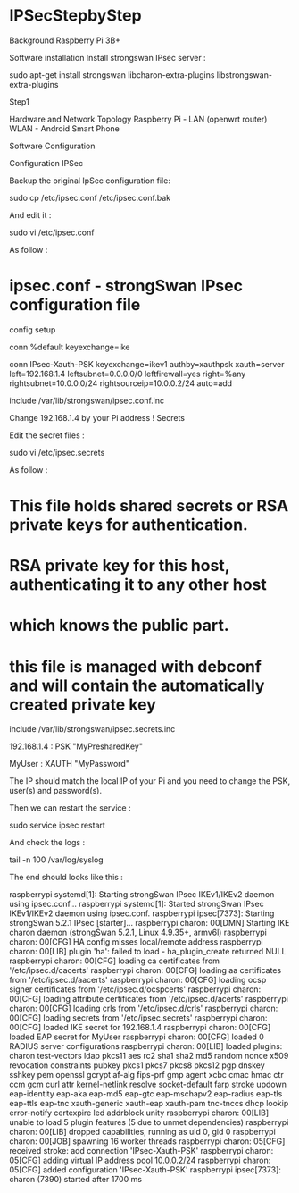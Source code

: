 # IPSecStepbyStep

Background
Raspberry Pi 3B+

Software installation
Install strongswan IPsec server : 

sudo apt-get install strongswan libcharon-extra-plugins libstrongswan-extra-plugins


Step1

Hardware and Network Topology
Raspberry Pi - LAN (openwrt router) WLAN - Android Smart Phone

Software Configuration

Configuration
IPSec

Backup the original IpSec configuration file:

sudo cp /etc/ipsec.conf /etc/ipsec.conf.bak

And edit it :

sudo vi /etc/ipsec.conf

As follow :

# ipsec.conf - strongSwan IPsec configuration file
config setup

conn %default
        keyexchange=ike

conn IPsec-Xauth-PSK
        keyexchange=ikev1
        authby=xauthpsk
        xauth=server
        left=192.168.1.4
        leftsubnet=0.0.0.0/0
        leftfirewall=yes
        right=%any
        rightsubnet=10.0.0.0/24
        rightsourceip=10.0.0.2/24
        auto=add

include /var/lib/strongswan/ipsec.conf.inc

Change 192.168.1.4 by your Pi address !
Secrets

Edit the secret files :

sudo vi /etc/ipsec.secrets

As follow :

# This file holds shared secrets or RSA private keys for authentication.

# RSA private key for this host, authenticating it to any other host
# which knows the public part.

# this file is managed with debconf and will contain the automatically created private key
include /var/lib/strongswan/ipsec.secrets.inc

192.168.1.4 : PSK "MyPresharedKey"

MyUser : XAUTH "MyPassword"

The IP should match the local IP of your Pi and you need to change the PSK, user(s) and password(s).

Then we can restart the service :

 sudo service ipsec restart

And check the logs :

tail -n 100 /var/log/syslog

The end should looks like this :

raspberrypi systemd[1]: Starting strongSwan IPsec IKEv1/IKEv2 daemon using ipsec.conf...
raspberrypi systemd[1]: Started strongSwan IPsec IKEv1/IKEv2 daemon using ipsec.conf.
raspberrypi ipsec[7373]: Starting strongSwan 5.2.1 IPsec [starter]...
raspberrypi charon: 00[DMN] Starting IKE charon daemon (strongSwan 5.2.1, Linux 4.9.35+, armv6l)
raspberrypi charon: 00[CFG] HA config misses local/remote address
raspberrypi charon: 00[LIB] plugin 'ha': failed to load - ha_plugin_create returned NULL
raspberrypi charon: 00[CFG] loading ca certificates from '/etc/ipsec.d/cacerts'
raspberrypi charon: 00[CFG] loading aa certificates from '/etc/ipsec.d/aacerts'
raspberrypi charon: 00[CFG] loading ocsp signer certificates from '/etc/ipsec.d/ocspcerts'
raspberrypi charon: 00[CFG] loading attribute certificates from '/etc/ipsec.d/acerts'
raspberrypi charon: 00[CFG] loading crls from '/etc/ipsec.d/crls'
raspberrypi charon: 00[CFG] loading secrets from '/etc/ipsec.secrets'
raspberrypi charon: 00[CFG]   loaded IKE secret for 192.168.1.4
raspberrypi charon: 00[CFG]   loaded EAP secret for MyUser
raspberrypi charon: 00[CFG] loaded 0 RADIUS server configurations
raspberrypi charon: 00[LIB] loaded plugins: charon test-vectors ldap pkcs11 aes rc2 sha1 sha2 md5 random nonce x509 revocation constraints pubkey pkcs1 pkcs7 pkcs8 pkcs12 pgp dnskey sshkey pem openssl gcrypt af-alg fips-prf gmp agent xcbc cmac hmac ctr ccm gcm curl attr kernel-netlink resolve socket-default farp stroke updown eap-identity eap-aka eap-md5 eap-gtc eap-mschapv2 eap-radius eap-tls eap-ttls eap-tnc xauth-generic xauth-eap xauth-pam tnc-tnccs dhcp lookip error-notify certexpire led addrblock unity
raspberrypi charon: 00[LIB] unable to load 5 plugin features (5 due to unmet dependencies)
raspberrypi charon: 00[LIB] dropped capabilities, running as uid 0, gid 0
raspberrypi charon: 00[JOB] spawning 16 worker threads
raspberrypi charon: 05[CFG] received stroke: add connection 'IPsec-Xauth-PSK'
raspberrypi charon: 05[CFG] adding virtual IP address pool 10.0.0.2/24
raspberrypi charon: 05[CFG] added configuration 'IPsec-Xauth-PSK'
raspberrypi ipsec[7373]: charon (7390) started after 1700 ms
